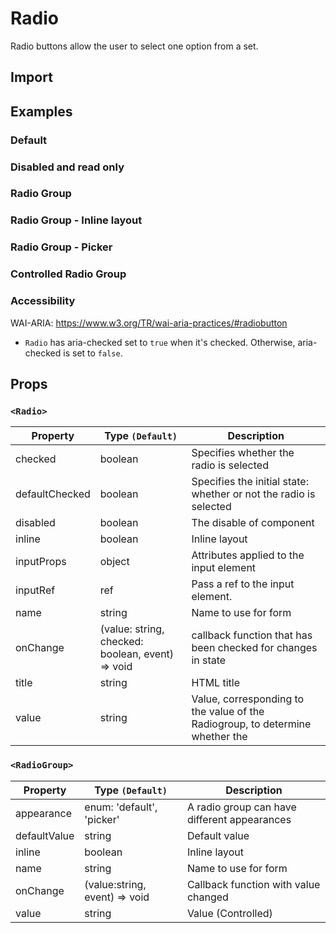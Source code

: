 # Radio

Radio buttons allow the user to select one option from a set.

## Import

<!--{include:(components/radio/fragments/import.md)}-->

## Examples

### Default

<!--{include:`basic.md`}-->

### Disabled and read only

<!--{include:`disabled.md`}-->

### Radio Group

<!--{include:`radio-group.md`}-->

### Radio Group - Inline layout

<!--{include:`radio-group-inline.md`}-->

### Radio Group - Picker

<!--{include:`radio-group-inline-picker.md`}-->

### Controlled Radio Group

<!--{include:`radio-group-controller.md`}-->

### Accessibility

WAI-ARIA: https://www.w3.org/TR/wai-aria-practices/#radiobutton

- `Radio` has aria-checked set to `true` when it's checked. Otherwise, aria-checked is set to `false`.

## Props

### `<Radio>`

| Property       | Type `(Default)`                                 | Description                                                                   |
| -------------- | ------------------------------------------------ | ----------------------------------------------------------------------------- |
| checked        | boolean                                          | Specifies whether the radio is selected                                       |
| defaultChecked | boolean                                          | Specifies the initial state: whether or not the radio is selected             |
| disabled       | boolean                                          | The disable of component                                                      |
| inline         | boolean                                          | Inline layout                                                                 |
| inputProps     | object                                           | Attributes applied to the input element                                       |
| inputRef       | ref                                              | Pass a ref to the input element.                                              |
| name           | string                                           | Name to use for form                                                          |
| onChange       | (value: string, checked: boolean, event) => void | callback function that has been checked for changes in state                  |
| title          | string                                           | HTML title                                                                    |
| value          | string                                           | Value, corresponding to the value of the Radiogroup, to determine whether the |

### `<RadioGroup>`

| Property     | Type `(Default)`              | Description                                  |
| ------------ | ----------------------------- | -------------------------------------------- |
| appearance   | enum: 'default', 'picker'     | A radio group can have different appearances |
| defaultValue | string                        | Default value                                |
| inline       | boolean                       | Inline layout                                |
| name         | string                        | Name to use for form                         |
| onChange     | (value:string, event) => void | Callback function with value changed         |
| value        | string                        | Value (Controlled)                           |
